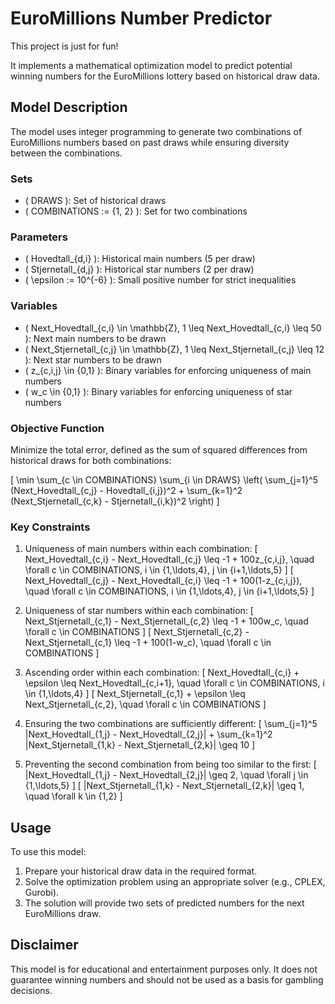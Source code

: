# EuroMillions Number Predictor

This project is just for fun!

It implements a mathematical optimization model to predict potential winning numbers for the EuroMillions lottery based on historical draw data.

## Model Description

The model uses integer programming to generate two combinations of EuroMillions numbers based on past draws while ensuring diversity between the combinations.

### Sets

- \( DRAWS \): Set of historical draws
- \( COMBINATIONS := \{1, 2\} \): Set for two combinations

### Parameters

- \( Hovedtall_{d,i} \): Historical main numbers (5 per draw)
- \( Stjernetall_{d,j} \): Historical star numbers (2 per draw)
- \( \epsilon := 10^{-6} \): Small positive number for strict inequalities

### Variables

- \( Next\_Hovedtall_{c,i} \in \mathbb{Z}, 1 \leq Next\_Hovedtall_{c,i} \leq 50 \): Next main numbers to be drawn
- \( Next\_Stjernetall_{c,j} \in \mathbb{Z}, 1 \leq Next\_Stjernetall_{c,j} \leq 12 \): Next star numbers to be drawn
- \( z_{c,i,j} \in \{0,1\} \): Binary variables for enforcing uniqueness of main numbers
- \( w_c \in \{0,1\} \): Binary variables for enforcing uniqueness of star numbers

### Objective Function

Minimize the total error, defined as the sum of squared differences from historical draws for both combinations:

\[
\min \sum_{c \in COMBINATIONS} \sum_{i \in DRAWS} \left( \sum_{j=1}^5 (Next\_Hovedtall_{c,j} - Hovedtall_{i,j})^2 + \sum_{k=1}^2 (Next\_Stjernetall_{c,k} - Stjernetall_{i,k})^2 \right)
\]

### Key Constraints

1. Uniqueness of main numbers within each combination:
   \[
   Next\_Hovedtall_{c,i} - Next\_Hovedtall_{c,j} \leq -1 + 100z_{c,i,j}, \quad \forall c \in COMBINATIONS, i \in \{1,\ldots,4\}, j \in \{i+1,\ldots,5\}
   \]
   \[
   Next\_Hovedtall_{c,j} - Next\_Hovedtall_{c,i} \leq -1 + 100(1-z_{c,i,j}), \quad \forall c \in COMBINATIONS, i \in \{1,\ldots,4\}, j \in \{i+1,\ldots,5\}
   \]

2. Uniqueness of star numbers within each combination:
   \[
   Next\_Stjernetall_{c,1} - Next\_Stjernetall_{c,2} \leq -1 + 100w_c, \quad \forall c \in COMBINATIONS
   \]
   \[
   Next\_Stjernetall_{c,2} - Next\_Stjernetall_{c,1} \leq -1 + 100(1-w_c), \quad \forall c \in COMBINATIONS
   \]

3. Ascending order within each combination:
   \[
   Next\_Hovedtall_{c,i} + \epsilon \leq Next\_Hovedtall_{c,i+1}, \quad \forall c \in COMBINATIONS, i \in \{1,\ldots,4\}
   \]
   \[
   Next\_Stjernetall_{c,1} + \epsilon \leq Next\_Stjernetall_{c,2}, \quad \forall c \in COMBINATIONS
   \]

4. Ensuring the two combinations are sufficiently different:
   \[
   \sum_{j=1}^5 |Next\_Hovedtall_{1,j} - Next\_Hovedtall_{2,j}| + \sum_{k=1}^2 |Next\_Stjernetall_{1,k} - Next\_Stjernetall_{2,k}| \geq 10
   \]

5. Preventing the second combination from being too similar to the first:
   \[
   |Next\_Hovedtall_{1,j} - Next\_Hovedtall_{2,j}| \geq 2, \quad \forall j \in \{1,\ldots,5\}
   \]
   \[
   |Next\_Stjernetall_{1,k} - Next\_Stjernetall_{2,k}| \geq 1, \quad \forall k \in \{1,2\}
   \]

## Usage

To use this model:

1. Prepare your historical draw data in the required format.
2. Solve the optimization problem using an appropriate solver (e.g., CPLEX, Gurobi).
3. The solution will provide two sets of predicted numbers for the next EuroMillions draw.

## Disclaimer

This model is for educational and entertainment purposes only. It does not guarantee winning numbers and should not be used as a basis for gambling decisions.
